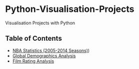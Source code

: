 # Python-Visualisation-Projects
Visualisation Projects with Python

## Table of Contents
* [NBA Statistics (2005-2014 Seasons)](https://github.com/DaheeMATTANA/Python-Visualisation-Projects/tree/main/NBA%20Analysis))
* [Global Demographics Analysis](https://github.com/DaheeMATTANA/Python-Visualisation-Projects/tree/main/Global%20Demographics%20Analysis)
* [Film Rating Analysis](https://github.com/DaheeMATTANA/Python-Visualisation-Projects/tree/main/Film%20Rating%20Analysis)
